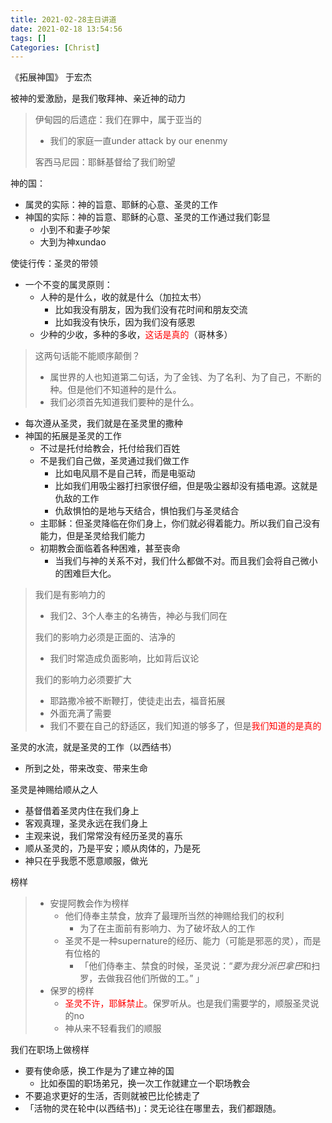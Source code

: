 ```yaml
---
title: 2021-02-28主日讲道
date: 2021-02-18 13:54:56
tags: []
Categories: [Christ]
---
```


《拓展神国》 于宏杰



被神的爱激励，是我们敬拜神、亲近神的动力

> 伊甸园的后遗症：我们在罪中，属于亚当的
>
> - 我们的家庭一直under attack by our enenmy
>
> 客西马尼园：耶稣基督给了我们盼望



神的国：

- 属灵的实际：神的旨意、耶稣的心意、圣灵的工作
- 神国的实际：神的旨意、耶稣的心意、圣灵的工作通过我们彰显
  - 小到不和妻子吵架
  - 大到为神xundao



使徒行传：圣灵的带领

- 一个不变的属灵原则：
  - 人种的是什么，收的就是什么（加拉太书）
    - 比如我没有朋友，因为我们没有花时间和朋友交流
    - 比如我没有快乐，因为我们没有感恩
  - 少种的少收，多种的多收，<font color="red">这话是真的</font>（哥林多）

> 这两句话能不能顺序颠倒？
>
> - 属世界的人也知道第二句话，为了金钱、为了名利、为了自己，不断的种。但是他们不知道种的是什么。
> - 我们必须首先知道我们要种的是什么。

- 每次遵从圣灵，我们就是在圣灵里的撒种
- 神国的拓展是圣灵的工作
  - 不过是托付给教会，托付给我们百姓
  - 不是我们自己做，圣灵通过我们做工作
    - 比如电风扇不是自己转，而是电驱动
    - 比如我们用吸尘器打扫家很仔细，但是吸尘器却没有插电源。这就是仇敌的工作
    - 仇敌惧怕的是地与天结合，惧怕我们与圣灵结合
  - 主耶稣：但圣灵降临在你们身上，你们就必得着能力。所以我们自己没有能力，但是圣灵给我们能力
  - 初期教会面临着各种困难，甚至丧命
    - 当我们与神的关系不对，我们什么都做不对。而且我们会将自己微小的困难巨大化。

> 我们是有影响力的
>
> - 我们2、3个人奉主的名祷告，神必与我们同在
>
> 我们的影响力必须是正面的、洁净的
>
> - 我们时常造成负面影响，比如背后议论
>
> 我们的影响力必须要扩大
>
> - 耶路撒冷被不断鞭打，使徒走出去，福音拓展
> - 外面充满了需要
> - 我们不要在自己的舒适区，我们知道的够多了，但是<font color="red">我们知道的是真的</font>



圣灵的水流，就是圣灵的工作（以西结书）

- 所到之处，带来改变、带来生命

圣灵是神赐给顺从之人

- 基督借着圣灵内住在我们身上
- 客观真理，圣灵永远在我们身上
- 主观来说，我们常常没有经历圣灵的喜乐
- 顺从圣灵的，乃是平安；顺从肉体的，乃是死
- 神只在乎我愿不愿意顺服，做光



榜样

> - 安提阿教会作为榜样
>   - 他们侍奉主禁食，放弃了最理所当然的神赐给我们的权利
>     - 为了在主面前有影响力、为了破坏敌人的工作
>   - 圣灵不是一种supernature的经历、能力（可能是邪恶的灵），而是有位格的
>     - 「他们侍奉主、禁食的时候，圣灵说：“*要为我分派巴拿巴*和扫罗，去做我召他们所做的工。” 」
> - 保罗的榜样
>   - <font color="red">圣灵不许，耶稣禁止</font>。保罗听从。也是我们需要学的，顺服圣灵说的no
>   - 神从来不轻看我们的顺服



我们在职场上做榜样

- 要有使命感，换工作是为了建立神的国
  - 比如泰国的职场弟兄，换一次工作就建立一个职场教会
- 不要追求更好的生活，否则就被巴比伦掳走了
- 「活物的灵在轮中(以西结书)」：灵无论往在哪里去，我们都跟随。

